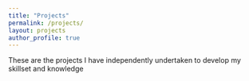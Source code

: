 ```yaml
---
title: "Projects"
permalink: /projects/
layout: projects
author_profile: true
---
```


These are the projects I have independently undertaken to develop my skillset and knowledge
